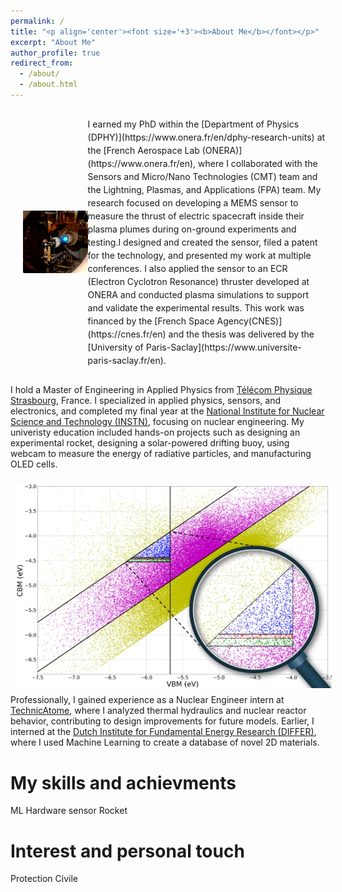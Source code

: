 ```yaml
---
permalink: /
title: "<p align='center'><font size='+3'><b>About Me</b></font></p>"
excerpt: "About Me"
author_profile: true
redirect_from: 
  - /about/
  - /about.html
---
```


<div style="display: flex; align-items: center;">
  <img src="images/Bio/Thruster_firing.png" title="Diagnostic of an Electric Thruster" style="max-height: 100px; margin-left: 20px;">
  <p style="flex: 1; line-height: 1.5;">
    I earned my PhD within the [Department of Physics (DPHY)](https://www.onera.fr/en/dphy-research-units) at the [French Aerospace Lab (ONERA)](https://www.onera.fr/en), where I collaborated with the Sensors and Micro/Nano Technologies (CMT) team and the Lightning, Plasmas, and Applications (FPA) team. My research focused on developing a MEMS sensor to measure the thrust of electric spacecraft inside their plasma plumes during on-ground experiments and testing.I designed and created the sensor, filed a patent for the technology, and presented my work at multiple conferences. I also applied the sensor to an ECR (Electron Cyclotron Resonance) thruster developed at ONERA and conducted plasma simulations to support and validate the experimental results. This work was financed by the [French Space Agency(CNES)](https://cnes.fr/en) and the thesis was delivered by the [University of Paris-Saclay](https://www.universite-paris-saclay.fr/en). 
  </p>
</div>



I hold a Master of Engineering in Applied Physics from [Télécom Physique Strasbourg](https://www.telecom-physique.fr/en/school/about-us/), France. I specialized in applied physics, sensors, and electronics, and completed my final year at the [National Institute for Nuclear Science and Technology (INSTN)](https://instn.cea.fr/en/), focusing on nuclear engineering. My univeristy education included hands-on projects such as designing an experimental rocket, designing a solar-powered drifting buoy, using webcam to measure the energy of radiative particles, and manufacturing OLED cells.


<img style="float: left; padding: 10px 10px 10px 10px;" title="Virtual screening of AI-predicted 2D materials" src="images/Bio/DIFFER_internship.png">

Professionally, I gained experience as a Nuclear Engineer intern at [TechnicAtome](https://www.technicatome.com/en/), where I analyzed thermal hydraulics and nuclear reactor behavior, contributing to design improvements for future models. Earlier, I interned at the [Dutch Institute for Fundamental Energy Research (DIFFER)](https://www.differ.nl/), where I used Machine Learning to create a database of novel 2D materials.



# My skills and achievments
ML
Hardware sensor
Rocket


# Interest and personal touch
Protection Civile
